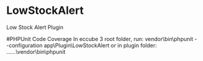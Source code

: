 # LowStockAlert
Low Stock Alert Plugin

#PHPUnit Code Coverage
In eccube 3 root folder, run:
vendor\bin\phpunit --configuration app\Plugin\LowStockAlert
or in plugin folder:
..\..\..\vendor\bin\phpunit


